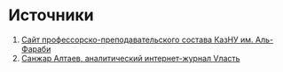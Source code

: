 # Источники

1. [Сайт профессорско-преподавательского состава КазНУ им. Аль-Фараби](https://www.gitbook.com/book/sanzhargate/sanzhargate/edit#)
2. [Санжар Алтаев, аналитический интернет-журнал Vласть](https://www.gitbook.com/book/sanzhargate/sanzhargate/edit#)



